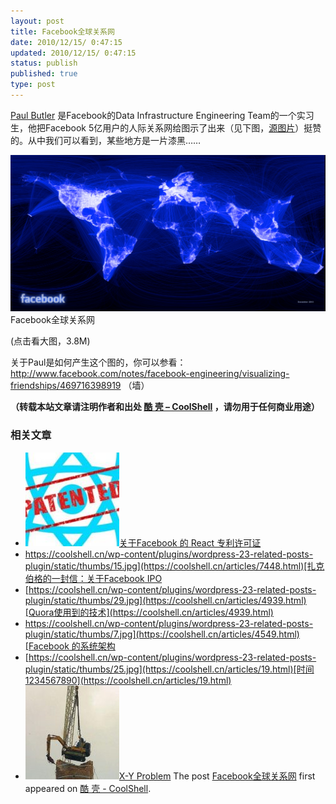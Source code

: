 ```yaml
---
layout: post
title: Facebook全球关系网
date: 2010/12/15/ 0:47:15
updated: 2010/12/15/ 0:47:15
status: publish
published: true
type: post
---
```


[Paul Butler](http://www.facebook.com/paulgb) 是Facebook的Data Infrastructure Engineering Team的一个实习生，他把Facebook 5亿用户的人际关系网给图示了出来（见下图，[源图片](http://sphotos.ak.fbcdn.net/hphotos-ak-snc4/hs1382.snc4/163413_479288597199_9445547199_5658562_14158417_n.jpg)）挺赞的。从中我们可以看到，某些地方是一片漆黑……


[![Facebook 全球关系网](../wp-content/uploads/2010/12/Visualizing-Friendships-on-Facebook-1024x509.png "Visualizing Friendships on Facebook")](https://coolshell.cn/wp-content/uploads/2010/12/Visualizing-Friendships-on-Facebook.png)Facebook全球关系网  

(点击看大图，3.8M)


关于Paul是如何产生这个图的，你可以参看：<http://www.facebook.com/notes/facebook-engineering/visualizing-friendships/469716398919> （墙）




**（转载本站文章请注明作者和出处 [酷 壳 – CoolShell](https://coolshell.cn/) ，请勿用于任何商业用途）**



### 相关文章

* [![关于Facebook 的 React 专利许可证](../wp-content/uploads/2017/09/react_patent-360x200-1-150x150.jpg)](https://coolshell.cn/articles/18140.html)[关于Facebook 的 React 专利许可证](https://coolshell.cn/articles/18140.html)
* [https://coolshell.cn/wp-content/plugins/wordpress-23-related-posts-plugin/static/thumbs/15.jpg](https://coolshell.cn/articles/7448.html)[扎克伯格的一封信：关于Facebook IPO](https://coolshell.cn/articles/7448.html)
* [https://coolshell.cn/wp-content/plugins/wordpress-23-related-posts-plugin/static/thumbs/29.jpg](https://coolshell.cn/articles/4939.html)[Quora使用到的技术](https://coolshell.cn/articles/4939.html)
* [https://coolshell.cn/wp-content/plugins/wordpress-23-related-posts-plugin/static/thumbs/7.jpg](https://coolshell.cn/articles/4549.html)[Facebook 的系统架构](https://coolshell.cn/articles/4549.html)
* [https://coolshell.cn/wp-content/plugins/wordpress-23-related-posts-plugin/static/thumbs/25.jpg](https://coolshell.cn/articles/19.html)[时间1234567890](https://coolshell.cn/articles/19.html)
* [![X-Y Problem](../wp-content/uploads/2013/12/x-y.problem-150x150.jpg)](https://coolshell.cn/articles/10804.html)[X-Y Problem](https://coolshell.cn/articles/10804.html)
The post [Facebook全球关系网](https://coolshell.cn/articles/3396.html) first appeared on [酷 壳 - CoolShell](https://coolshell.cn).